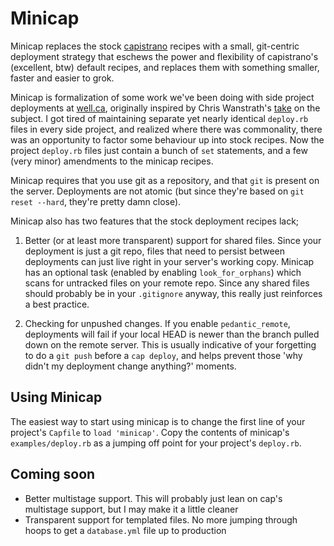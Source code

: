 # Minicap

Minicap replaces the stock [capistrano](http://capify.org) recipes with a small, git-centric deployment strategy that eschews the power and flexibility of capistrano's (excellent, btw) default recipes, and replaces them with something smaller, faster and easier to grok.

Minicap is formalization of some work we've been doing with side project deployments at [well.ca](http://well.ca), originally inspired by Chris Wanstrath's [take](http://github.com/blog/470-deployment-script-spring-cleaning) on the subject. I got tired of maintaining separate yet nearly identical `deploy.rb` files in every side project, and realized where there was commonality, there was an opportunity to factor some behaviour up into stock recipes. Now the project `deploy.rb` files just contain a bunch of `set` statements, and a few (very minor) amendments to the minicap recipes.

Minicap requires that you use git as a repository, and that `git` is present
on the server. Deployments are not atomic (but since they're based on `git reset --hard`, they're pretty damn close). 

Minicap also has two features that the stock deployment recipes lack;

 1. Better (or at least more transparent) support for shared files. Since your deployment is just a git repo, files that need to persist between deployments can just live right in your server's working copy. Minicap has an optional task (enabled by enabling `look_for_orphans`) which scans for untracked files on your remote repo. Since any shared files should probably be in your `.gitignore` anyway, this really just reinforces a best practice. 

 2. Checking for unpushed changes. If you enable `pedantic_remote`, deployments will fail if your local HEAD is newer than the branch pulled down on the remote server. This is usually indicative of your forgetting to do a `git push` before a `cap deploy`, and helps prevent those 'why didn't my deployment change anything?' moments.

## Using Minicap

The easiest way to start using minicap is to change the first line of your project's `Capfile` to `load 'minicap'`. Copy the contents of minicap's `examples/deploy.rb` as a jumping off point for your project's `deploy.rb`.

## Coming soon

 * Better multistage support. This will probably just lean on cap's multistage support, but I may make it a little cleaner
 * Transparent support for templated files. No more jumping through hoops to get a `database.yml` file up to production